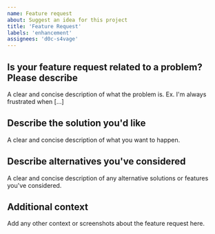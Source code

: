 ```yaml
---
name: Feature request
about: Suggest an idea for this project
title: 'Feature Request'
labels: 'enhancement'
assignees: 'd0c-s4vage'
---
```


## Is your feature request related to a problem? Please describe

A clear and concise description of what the problem is. Ex. I'm always frustrated when [...]

## Describe the solution you'd like

A clear and concise description of what you want to happen.

## Describe alternatives you've considered

A clear and concise description of any alternative solutions or features you've considered.

## Additional context

Add any other context or screenshots about the feature request here.

